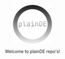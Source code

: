 <div align=center>
  <img src="https://raw.githubusercontent.com/plainDE/.github/main/profile/logo.png" width="128" height="128">
  <p>Welcome to plainDE repo's!</p>
</div>
